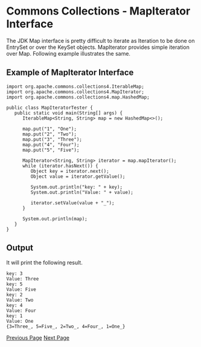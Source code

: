 # Commons Collections - MapIterator Interface
The JDK Map interface is pretty difficult to iterate as Iteration to be done on EntrySet or over the KeySet objects. MapIterator provides simple iteration over Map. Following example illustrates the same.

## Example of MapIterator Interface


```
import org.apache.commons.collections4.IterableMap;
import org.apache.commons.collections4.MapIterator;
import org.apache.commons.collections4.map.HashedMap;

public class MapIteratorTester {
   public static void main(String[] args) {
      IterableMap<String, String> map = new HashedMap<>();

      map.put("1", "One");
      map.put("2", "Two");
      map.put("3", "Three");
      map.put("4", "Four");
      map.put("5", "Five");

      MapIterator<String, String> iterator = map.mapIterator();
      while (iterator.hasNext()) {
         Object key = iterator.next();
         Object value = iterator.getValue();

         System.out.println("key: " + key);
         System.out.println("Value: " + value);

         iterator.setValue(value + "_");
      }
      
      System.out.println(map);
   }
}
```
## Output
It will print the following result.

```
key: 3
Value: Three
key: 5
Value: Five
key: 2
Value: Two
key: 4
Value: Four
key: 1
Value: One
{3=Three_, 5=Five_, 2=Two_, 4=Four_, 1=One_}
```

[Previous Page](../commons_collections/commons_collections_bidimap.md) [Next Page](../commons_collections/commons_collections_orderedmap.md) 
